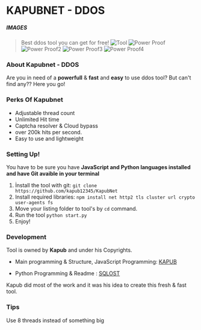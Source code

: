 # KAPUBNET - DDOS

##### IMAGES
> Best ddos tool you can get for free!
![Tool](https://cdn.discordapp.com/attachments/1142502937843748876/1170091343683518597/Screenshot_2023-11-03-23-05-03-061_com.termux.png)
![Power Proof](https://cdn.discordapp.com/attachments/1142502937843748876/1170199471443943515/IMG_20231104_101444_370.jpg?ex=65582c2f&is=6545b72f&hm=3ac30992e87491a4f55349089e322f75e443ce00c91055654ee50d6e612a3b15&)
![Power Proof2](https://media.discordapp.net/attachments/1101357441293221888/1170257261789188206/image-31.png?ex=65586201&is=6545ed01&hm=233a3fc24dc13ab14acb9bdb71f0ae584f244f88519b27636011aa2f070f6029&)
![Power Proof3](https://media.discordapp.net/attachments/1101357441293221888/1170257307620356138/image-13.png?ex=6558620c&is=6545ed0c&hm=3dcce64b23b7717f5b79d288f9c26d20a34a49aac7cc4eb11575c157996e7a67&)
![Power Proof4](https://media.discordapp.net/attachments/1101390384292171857/1171841120846741644/image.png?ex=655e2516&is=654bb016&hm=d1eab744743fab0279897ad6809575844ab7856b520b9e2d957d58f235dab33d&=&width=922&height=662)

### About Kapubnet - DDOS
Are you in need of a **powerfull** & **fast** and **easy** to use ddos tool?
But can't find any?? Here you go!

### Perks Of Kapubnet
- Adjustable thread count
- Unlimited Hit time
- Captcha resolver & Cloud bypass
- over 200k hits per second.
- Easy to use and lightweight

### Setting Up!

You have to be sure you have **JavaScript and Python languages installed and have Git avaible in your terminal**
1. İnstall the tool with git:
  ```git clone https://github.com/kapub12345/KapubNet```
2. Install required libraries:
   ```npm install net http2 tls cluster url crypto user-agents fs```
3. Move your listing folder to tool's by `cd` command.
4. Run the tool
   ```python start.py```
5. Enjoy!

### Development
Tool is owned by **Kapub** and under his Copyrights.

- Main programming & Structure, JavaScript Programming: [KAPUB](https://github.com/kapub12345/)

- Python Programming & Readme : [SQLOST](https://github.com/SqLoSt/)

Kapub did most of the work and it was his idea to create this fresh & fast tool.

### Tips
Use 8 threads instead of something big
